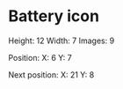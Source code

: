 # Battery icon

Height: 12
Width: 7
Images: 9

Position:
    X: 6
    Y: 7
    
Next position:
    X: 21
    Y: 8


